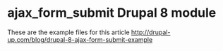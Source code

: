 # ajax_form_submit Drupal 8 module
These are the example files for this article http://drupal-up.com/blog/drupal-8-ajax-form-submit-example
